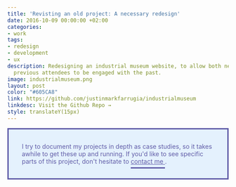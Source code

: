 ```yaml
---
title: 'Revisting an old project: A necessary redesign'
date: 2016-10-09 00:00:00 +02:00
categories:
- work
tags:
- redesign
- development
- ux
description: Redesigning an industrial museum website, to allow both newcomers and
  previous attendees to be engaged with the past.
image: industrialmuseum.png
layout: post
color: "#605CA8"
link: https://github.com/justinmarkfarrugia/industrialmuseum
linkdesc: Visit the Github Repo →
style: translateY(15px)
---
```


<style>
  p > a {
		color: #605CA8;
		padding-bottom: 5px;
		border-bottom: 1px solid #605CA8;
	}

	.box {
		background-color: rgba(16, 133, 249, 0.1);
		color: #605CA8;
		padding: 30px;
		border: 3px solid #605CA8;
	}
</style>

<div class="box">
	I try to document my projects in depth as case studies, so it takes awhile to get these up and running. If you'd like to see specific parts of this project, don't hesitate to <a href="mailto:justinmfarrugia@gmail.com" style="color: #605CA8;
		padding-bottom: 5px;
		border-bottom: 3px solid #605CA8;">contact me </a>.
</div>

<br>